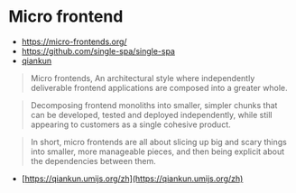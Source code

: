 # Micro frontend

- https://micro-frontends.org/
- https://github.com/single-spa/single-spa
- [qiankun](https://qiankun.umijs.org/zh/)

> Micro frontends, An architectural style where independently deliverable frontend applications are composed into a greater whole.
> 

> Decomposing frontend monoliths into smaller, simpler chunks that can be developed, tested and deployed independently, while still appearing to customers as a single cohesive product.
> 

> In short, micro frontends are all about slicing up big and scary things into smaller, more manageable pieces, and then being explicit about the dependencies between them.
> 
- [https://qiankun.umijs.org/zh](https://qiankun.umijs.org/zh)

